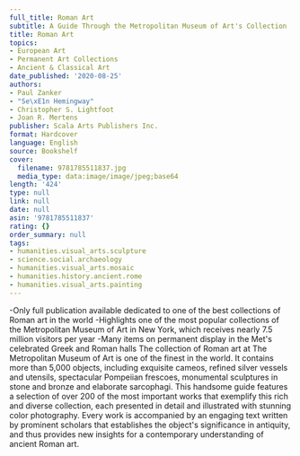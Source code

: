 ```yaml
---
full_title: Roman Art
subtitle: A Guide Through the Metropolitan Museum of Art's Collection
title: Roman Art
topics:
- European Art
- Permanent Art Collections
- Ancient & Classical Art
date_published: '2020-08-25'
authors:
- Paul Zanker
- "Se\xE1n Hemingway"
- Christopher S. Lightfoot
- Joan R. Mertens
publisher: Scala Arts Publishers Inc.
format: Hardcover
language: English
source: Bookshelf
cover:
  filename: 9781785511837.jpg
  media_type: data:image/image/jpeg;base64
length: '424'
type: null
link: null
date: null
asin: '9781785511837'
rating: {}
order_summary: null
tags:
- humanities.visual_arts.sculpture
- science.social.archaeology
- humanities.visual_arts.mosaic
- humanities.history.ancient.rome
- humanities.visual_arts.painting
---
```

-Only full publication available dedicated to one of the best collections of Roman art in the world -Highlights one of the most popular collections of the Metropolitan Museum of Art in New York, which receives nearly 7.5 million visitors per year -Many items on permanent display in the Met's celebrated Greek and Roman halls The collection of Roman art at The Metropolitan Museum of Art is one of the finest in the world. It contains more than 5,000 objects, including exquisite cameos, refined silver vessels and utensils, spectacular Pompeiian frescoes, monumental sculptures in stone and bronze and elaborate sarcophagi. This handsome guide features a selection of over 200 of the most important works that exemplify this rich and diverse collection, each presented in detail and illustrated with stunning color photography. Every work is accompanied by an engaging text written by prominent scholars that establishes the object's significance in antiquity, and thus provides new insights for a contemporary understanding of ancient Roman art.
